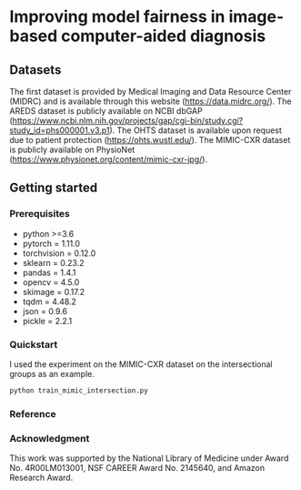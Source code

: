 # Improving model fairness in image-based computer-aided diagnosis

## Datasets

The first dataset is provided by Medical Imaging and Data Resource Center (MIDRC) and is available through this website (https://data.midrc.org/). The AREDS dataset is publicly available on NCBI dbGAP (https://www.ncbi.nlm.nih.gov/projects/gap/cgi-bin/study.cgi?study_id=phs000001.v3.p1). The OHTS dataset is available upon request due to patient protection (https://ohts.wustl.edu/). The MIMIC-CXR dataset is publicly available on PhysioNet (https://www.physionet.org/content/mimic-cxr-jpg/).

## Getting started

### Prerequisites

* python >=3.6
* pytorch = 1.11.0
* torchvision = 0.12.0
* sklearn = 0.23.2
* pandas = 1.4.1
* opencv = 4.5.0
* skimage = 0.17.2
* tqdm = 4.48.2
* json = 0.9.6
* pickle = 2.2.1

### Quickstart

I used the experiment on the MIMIC-CXR dataset on the intersectional groups as an example.

```sh
python train_mimic_intersection.py
```

### Reference



### Acknowledgment

This work was supported by the National Library of Medicine under Award No. 4R00LM013001, NSF CAREER Award No. 2145640, and Amazon Research Award.
